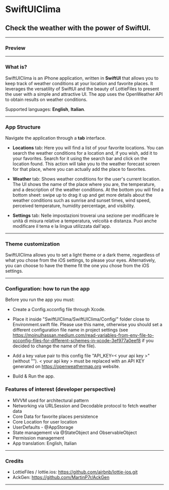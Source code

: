 # SwiftUIClima
## Check the weather with the power of SwiftUI.
- - - -

### Preview 

<!--
<div>
    <img src="/doc/56.PNG" width="180px"</img>
    <img src="/doc/54.PNG" width="180px"</img>
    <img src="/doc/39.PNG" width="180px"</img>
    <img src="/doc/41.PNG" width="180px"</img>
</div>
-->

- - - -

### What is?
SwiftUIClima is an iPhone application, written in **SwiftUI** that allows you to keep track of weather conditions at your location and favorite places.
It leverages the versatility of SwiftUI and the beauty of LottieFiles to present the user with a simple and attractive UI.
The app uses the OpenWeather API to obtain results on weather conditions.

Supported languages: **English**, **Italian**.
- - - -

### App Structure

Navigate the application through a **tab** interface. 

- **Locations** tab: 
Here you will find a list of your favorite locations.
You can search the weather conditions for a location and, if you wish, add it to your favorites. Search for it using the search bar and click on the location found. This action will take you to the weather forecast screen for that place, where you can actually add the place to favorites.

- **Weather** tab: 
Shows weather conditions for the user's current location.
The UI shows the name of the place where you are, the temperature, and a description of the weather conditions.
At the bottom you will find a bottom sheet: swipe up to drag it up and get more details about the weather conditions such as sunrise and sunset times, wind speed, perceived temperature, humidity percentage, and visibility.

- **Settings** tab: 
Nelle impostazioni troverai una sezione per modificare le unità di misura relative a temperatura, velcoità e distanza.
Puoi anche modificare il tema e la lingua utilizzata dall'app.
- - - -

### Theme customization
SwiftUIClima allows you to set a light theme or a dark theme, regardless of what you chose from the iOS settings, to please your eyes.
Alternatively, you can choose to have the theme fit the one you chose from the iOS settings.
- - - -

### Configuration: how to run the app
Before you run the app you must:

- Create a Config.xcconfig file through Xcode.

- Place it inside "SwiftUIClima/SwiftUIClima/Config/" folder close to Environment.swift file. Please use this name, otherwise you should set a different configuration file name in project settings (see https://moinulhassan.medium.com/read-variables-from-env-file-to-xcconfig-files-for-different-schemes-in-xcode-3ef977a0eef8 if you decided to change the name of the file).

- Add a key value pair to this config file "API_KEY=< your api key >" (without ""). < your api key > must be replaced with an API KEY generated on https://openweathermap.org website.

- Build & Run the app.

### Features of interest (developer perspective)
- MVVM used for architectural pattern
- Networking via URLSession and Decodable protocol to fetch weather data
- Core Data for favorite places persistence
- Core Location for user location
- UserDefaults - @AppStorage
- State management via @StateObject and ObservableObject
- Permission management
- App translation: English, Italian
- - - -

### Credits
- LottieFiles / lottie.ios: https://github.com/airbnb/lottie-ios.git
- AckGen: https://github.com/MartinP7r/AckGen

- - - -

